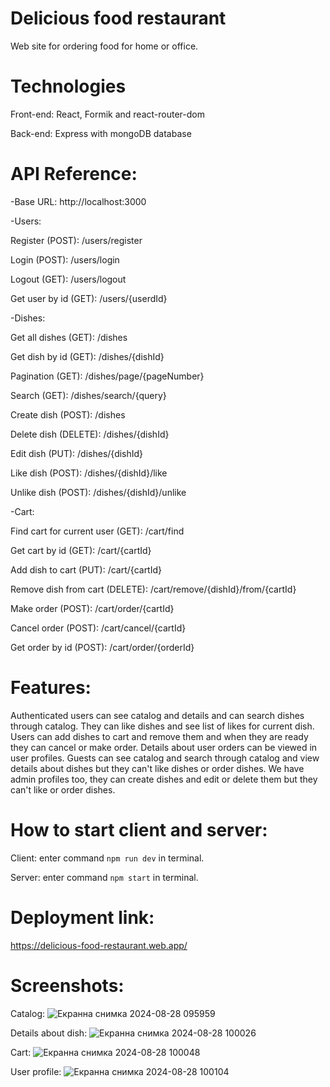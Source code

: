 # Delicious food restaurant
Web site for ordering food for home or office.
# Technologies
Front-end: React, Formik and react-router-dom

Back-end: Express with mongoDB database
# API Reference:
-Base URL: http://localhost:3000

-Users:

Register (POST): /users/register

Login (POST): /users/login

Logout (GET): /users/logout

Get user by id (GET): /users/{userdId}

-Dishes:

Get all dishes (GET): /dishes

Get dish by id (GET): /dishes/{dishId}

Pagination (GET): /dishes/page/{pageNumber}

Search (GET): /dishes/search/{query}

Create dish (POST): /dishes

Delete dish (DELETE): /dishes/{dishId}

Edit dish (PUT): /dishes/{dishId}

Like dish (POST): /dishes/{dishId}/like

Unlike dish (POST): /dishes/{dishId}/unlike

-Cart:

Find cart for current user (GET): /cart/find

Get cart by id (GET): /cart/{cartId}

Add dish to cart (PUT): /cart/{cartId}

Remove dish from cart (DELETE): /cart/remove/{dishId}/from/{cartId}

Make order (POST): /cart/order/{cartId}

Cancel order (POST): /cart/cancel/{cartId}

Get order by id (POST): /cart/order/{orderId}
# Features:
Authenticated users can see catalog and details and can search dishes through catalog. They can like dishes and see list of likes for current dish. Users can add dishes to cart and remove them and when they are ready they can cancel or make order. Details about user orders can be viewed in user profiles. Guests can see catalog and search through catalog and view details about dishes but they can't like dishes or order dishes. We have admin profiles too, they can create dishes and edit or delete them but they can't like or order dishes.
# How to start client and server:
Client: enter command  `npm run dev`  in terminal.

Server: enter command  `npm start`  in terminal.
# Deployment link:
https://delicious-food-restaurant.web.app/
# Screenshots:
Catalog:
![Екранна снимка 2024-08-28 095959](https://github.com/user-attachments/assets/1bae8e68-9dc8-4699-afde-cfb3a395b7a6)

Details about dish:
![Екранна снимка 2024-08-28 100026](https://github.com/user-attachments/assets/0329df0b-a038-41b8-bc4c-454048497653)

Cart:
![Екранна снимка 2024-08-28 100048](https://github.com/user-attachments/assets/e86abf37-996c-4c67-86a1-d7d46aac2467)

User profile:
![Екранна снимка 2024-08-28 100104](https://github.com/user-attachments/assets/d6be53ec-e08e-45fa-b9dc-6857d374feaf)




